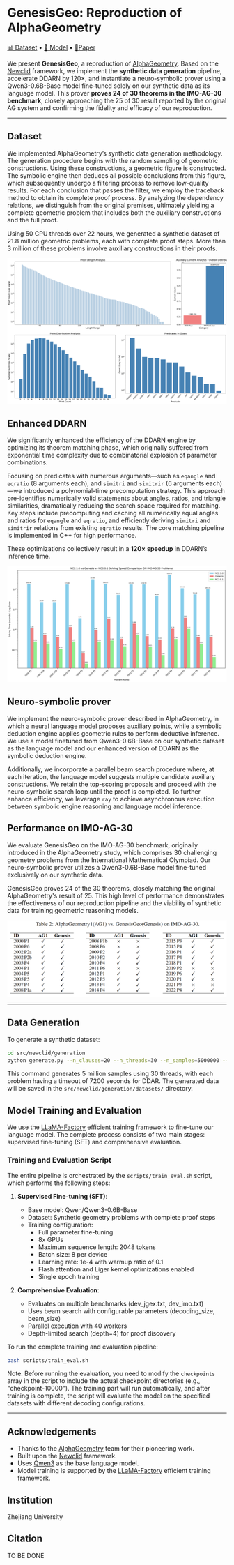 # GenesisGeo: Reproduction of AlphaGeometry

[📊 Dataset](https://huggingface.co/datasets/ZJUVAI/GenesisGeo) • [🤖 Model](https://huggingface.co/ZJUVAI/GenesisGeo)  • [📃Paper]()

We present **GenesisGeo**, a reproduction of [AlphaGeometry](https://www.nature.com/articles/s41586-023-06747-5). Based on the [Newclid](https://arxiv.org/abs/2411.11938) framework, we implement the **synthetic data generation** pipeline, accelerate DDARN by 120×, and instantiate a neuro-symbolic prover using a Qwen3-0.6B-Base model fine-tuned solely on our synthetic data as its language model. This prover **proves 24 of 30 theorems in the IMO-AG-30 benchmark**, closely approaching the 25 of 30 result reported by the original AG system and confirming the fidelity and efficacy of our reproduction.

---

## Dataset

We implemented AlphaGeometry’s synthetic data generation methodology. The generation procedure begins with the random sampling of geometric constructions. Using these constructions, a geometric figure is constructed. The symbolic engine then deduces all possible conclusions from this figure, which subsequently undergo a filtering process to remove low-quality results. For each conclusion that passes the filter, we employ the traceback method to obtain its complete proof process. By analyzing the dependency relations, we distinguish from the original premises, ultimately yielding a complete geometric problem that includes both the auxiliary constructions and the full proof.

Using 50 CPU threads over 22 hours, we generated a synthetic dataset of 21.8 million geometric problems, each with complete proof steps. More than 3 million of these problems involve auxiliary constructions in their proofs. 

![alt text](imgs/synthetic_data.png)

## Enhanced DDARN

We significantly enhanced the efficiency of the DDARN engine by optimizing its theorem matching phase, which originally suffered from exponential time complexity due to combinatorial explosion of parameter combinations.

Focusing on predicates with numerous arguments—such as `eqangle` and `eqratio` (8 arguments each), and `simitri` and `simitrir` (6 arguments each)—we introduced a polynomial-time precomputation strategy. This approach pre-identifies numerically valid statements about angles, ratios, and triangle similarities, dramatically reducing the search space required for matching. Key steps include precomputing and caching all numerically equal angles and ratios for `eqangle` and `eqratio`, and efficiently deriving `simitri` and `simitrir` relations from existing `eqratio` results. The core matching pipeline is implemented in C++ for high performance.

These optimizations collectively result in a **120× speedup** in DDARN’s inference time.

![alt text](imgs/comparison_chart.png)
## Neuro-symbolic prover

We implement the neuro-symbolic prover described in AlphaGeometry, in which a neural language model proposes auxiliary points, while a symbolic deduction engine applies geometric rules to perform deductive inference. We use a model finetuned from Qwen3-0.6B-Base on our synthetic dataset as the language model and our enhanced version of DDARN as the symbolic deduction engine.

Additionally, we incorporate a parallel beam search procedure where, at each iteration, the language model suggests multiple candidate auxiliary constructions. We retain the top-scoring proposals and proceed with the neuro-symbolic search loop until the proof is completed. To further enhance efficiency, we leverage `ray` to achieve asynchronous execution between symbolic engine reasoning and language model inference.

## Performance on IMO-AG-30

We evaluate GenesisGeo on the IMO-AG-30 benchmark, originally introduced in the AlphaGeometry study, which comprises 30 challenging geometry problems from the International Mathematical Olympiad. Our neuro-symbolic prover utilizes a Qwen3-0.6B-Base model fine-tuned exclusively on our synthetic data.

GenesisGeo proves 24 of the 30 theorems, closely matching the original AlphaGeometry's result of 25. This high level of performance demonstrates the effectiveness of our reproduction pipeline and the viability of synthetic data for training geometric reasoning models.

![alt text](imgs/IMO-AG-30_performance.png)

---

## Data Generation

To generate a synthetic dataset:

```bash
cd src/newclid/generation
python generate.py --n_clauses=20 --n_threads=30 --n_samples=5000000 --log_level=info --timeout=7200
```

This command generates 5 million samples using 30 threads, with each problem having a timeout of 7200 seconds for DDAR. The generated data will be saved in the `src/newclid/generation/datasets/` directory.

## Model Training and Evaluation

We use the [LLaMA-Factory](https://github.com/hiyouga/LLaMA-Factory) efficient training framework to fine-tune our language model. The complete process consists of two main stages: supervised fine-tuning (SFT) and comprehensive evaluation.

### Training and Evaluation Script

The entire pipeline is orchestrated by the `scripts/train_eval.sh` script, which performs the following steps:

1. **Supervised Fine-tuning (SFT)**:
   - Base model: Qwen/Qwen3-0.6B-Base
   - Dataset: Synthetic geometry problems with complete proof steps
   - Training configuration:
     - Full parameter fine-tuning
     - 8x GPUs
     - Maximum sequence length: 2048 tokens
     - Batch size: 8 per device
     - Learning rate: 1e-4 with warmup ratio of 0.1
     - Flash attention and Liger kernel optimizations enabled
     - Single epoch training

2. **Comprehensive Evaluation**:
   - Evaluates on multiple benchmarks (dev_jgex.txt, dev_imo.txt)
   - Uses beam search with configurable parameters (decoding_size, beam_size)
   - Parallel execution with 40 workers
   - Depth-limited search (depth=4) for proof discovery

To run the complete training and evaluation pipeline:

```bash
bash scripts/train_eval.sh
```

Note: Before running the evaluation, you need to modify the `checkpoints` array in the script to include the actual checkpoint directories (e.g., "checkpoint-10000"). The training part will run automatically, and after training is complete, the script will evaluate the model on the specified datasets with different decoding configurations.

---

## Acknowledgements

- Thanks to the [AlphaGeometry](https://github.com/google-deepmind/alphageometry) team for their pioneering work.
- Built upon the [Newclid](https://github.com/xxx/newclid) framework.
- Uses [Qwen3](https://github.com/QwenLM/Qwen3) as the base language model.
- Model training is supported by the [LLaMA-Factory](https://github.com/hiyouga/LLaMA-Factory) efficient training framework.
## Institution

Zhejiang University

## Citation

TO BE DONE
